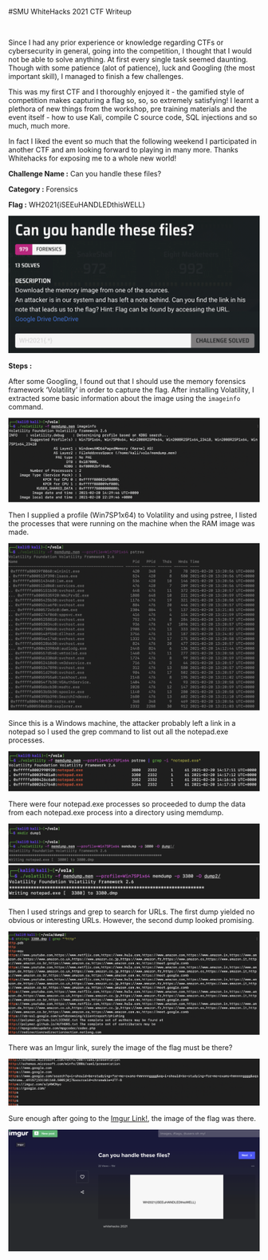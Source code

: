#SMU WhiteHacks 2021 CTF Writeup

<br/>

Since I had any prior experience or knowledge regarding CTFs or cybersecurity in general, going into the competition, I thought that I would not be able to solve anything. At first every single task seemed daunting. Though with some patience (alot of patience), luck and Googling (the most important skill), I managed to finish a few challenges. 

This was my first CTF and I thoroughly enjoyed it - the gamified style of competition makes capturing a flag so, so, so extremely satisfying! I learnt a plethora of new things from the workshop, pre training materials and the event itself - how to use Kali, compile C source code, SQL injections and so much, much more.

In fact I liked the event so much that the following weekend I participated in another CTF and am looking forward to playing in many more. Thanks Whitehacks for exposing me to a whole new world!


**Challenge Name :**  Can you handle these files?

**Category :**  Forensics

**Flag :**  WH2021{iSEEuHANDLEDthisWELL}

![SMU Whitehacks 2021 Writeup](/assets/img/ctfImages/whitehacks2021/image6.png)

**Steps :**

After some Googling, I found out that I should use the memory forensics framework ‘Volatility’ in order to capture the flag.
After installing Volatility, I extracted some basic information about the image using the `imageinfo` command.

![SMU Whitehacks 2021 Writeup](/assets/img/ctfImages/whitehacks2021/image1.png)

Then I supplied a profile (Win7SP1x64) to Volatility and using pstree, I listed the processes that were running on the machine when the RAM image was made.

![SMU Whitehacks 2021 Writeup](/assets/img/ctfImages/whitehacks2021/image2.png)

Since this is a Windows machine, the attacker probably left a link in a notepad so I used the grep command to list out all the notepad.exe processes.

![SMU Whitehacks 2021 Writeup](/assets/img/ctfImages/whitehacks2021/image8.png)

There were four notepad.exe processes so proceeded to dump the data from each notepad.exe process into a directory using memdump.

![SMU Whitehacks 2021 Writeup](/assets/img/ctfImages/whitehacks2021/image4.png)
![SMU Whitehacks 2021 Writeup](/assets/img/ctfImages/whitehacks2021/image9.png)

Then I used strings and grep to search for URLs. The first dump yielded no obvious or interesting URLs. However, the second dump looked promising.

![SMU Whitehacks 2021 Writeup](/assets/img/ctfImages/whitehacks2021/image3.png)

There was an Imgur link, surely the image of the flag must be there?

![SMU Whitehacks 2021 Writeup](/assets/img/ctfImages/whitehacks2021/image7.png)

Sure enough after going to the <a href="http://example.com/" target="_blank">Imgur Link!</a>, the image of the flag was there.

![SMU Whitehacks 2021 Writeup](/assets/img/ctfImages/whitehacks2021/image5.png)


